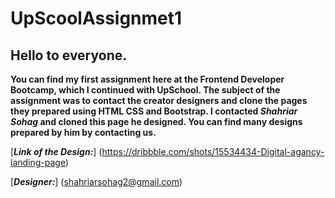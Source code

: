 # UpScoolAssignmet1

## Hello to everyone.

**You can find my first assignment here at the Frontend Developer Bootcamp, which I continued with UpSchool.
The subject of the assignment was to contact the creator designers and clone the pages they prepared using HTML CSS and Bootstrap.
I contacted _Shahriar Sohag_ and cloned this page he designed. You can find many designs prepared by him by contacting us.**

[***Link of the Design:***] (https://dribbble.com/shots/15534434-Digital-agancy-landing-page)

[***Designer:***] (shahriarsohag2@gmail.com)
